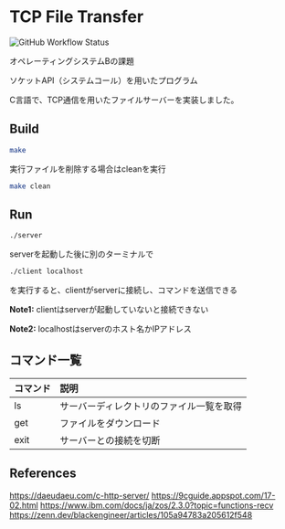 # TCP File Transfer
![GitHub Workflow Status](https://img.shields.io/github/actions/workflow/status/yunkai1841/os-b-assignment/test-build.yml)

オペレーティングシステムBの課題

ソケットAPI（システムコール）を用いたプログラム

C言語で、TCP通信を用いたファイルサーバーを実装しました。

## Build
```bash
make
```

実行ファイルを削除する場合はcleanを実行
```bash
make clean
```

## Run
```bash
./server
```
serverを起動した後に別のターミナルで
```bash
./client localhost
```
を実行すると、clientがserverに接続し、コマンドを送信できる

**Note1:** clientはserverが起動していないと接続できない

**Note2:** localhostはserverのホスト名かIPアドレス

## コマンド一覧
|コマンド|説明|
|:--|:--|
|ls|サーバーディレクトリのファイル一覧を取得|
|get|ファイルをダウンロード|
|exit|サーバーとの接続を切断|

## References
https://daeudaeu.com/c-http-server/
https://9cguide.appspot.com/17-02.html
https://www.ibm.com/docs/ja/zos/2.3.0?topic=functions-recv
https://zenn.dev/blackengineer/articles/105a94783a205612f548

